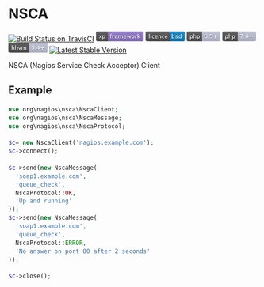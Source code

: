 NSCA
====

[![Build Status on TravisCI](https://secure.travis-ci.org/xp-forge/nsca.svg)](http://travis-ci.org/xp-forge/nsca)
[![XP Framework Module](https://raw.githubusercontent.com/xp-framework/web/master/static/xp-framework-badge.png)](https://github.com/xp-framework/core)
[![BSD Licence](https://raw.githubusercontent.com/xp-framework/web/master/static/licence-bsd.png)](https://github.com/xp-framework/core/blob/master/LICENCE.md)
[![Required PHP 5.5+](https://raw.githubusercontent.com/xp-framework/web/master/static/php-5_5plus.png)](http://php.net/)
[![Supports PHP 7.0+](https://raw.githubusercontent.com/xp-framework/web/master/static/php-7_0plus.png)](http://php.net/)
[![Supports HHVM 3.4+](https://raw.githubusercontent.com/xp-framework/web/master/static/hhvm-3_4plus.png)](http://hhvm.com/)
[![Latest Stable Version](https://poser.pugx.org/xp-forge/nsca/version.png)](https://packagist.org/packages/xp-forge/nsca)


NSCA (Nagios Service Check Acceptor) Client

Example
-------

```php
use org\nagios\nsca\NscaClient;
use org\nagios\nsca\NscaMessage;
use org\nagios\nsca\NscaProtocol;

$c= new NscaClient('nagios.example.com');
$c->connect();

$c->send(new NscaMessage(
  'soap1.example.com', 
  'queue_check', 
  NscaProtocol::OK,
  'Up and running'
));
$c->send(new NscaMessage(
  'soap1.example.com', 
  'queue_check', 
  NscaProtocol::ERROR,
  'No answer on port 80 after 2 seconds'
));

$c->close();
```
